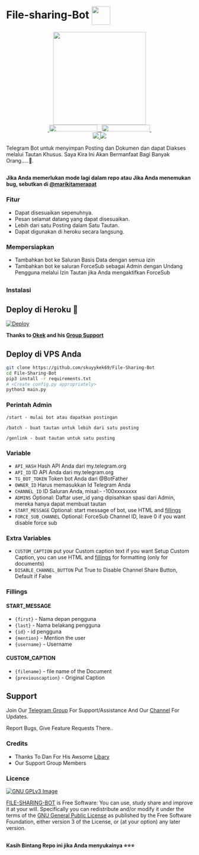# File-sharing-Bot <img align="center" src="https://visitor-badge.laobi.icu/badge?page_id=Skuyykek69/File-Sharing-Bot" width=50/>

<p align="center">
  <a href="https://www.python.org">
    <img src="http://ForTheBadge.com/images/badges/made-with-python.svg" width ="250">
  </a>
  </a><br>
  <a href="https://t.me/Skuyykek69">
    &nbsp;<img src="https://img.shields.io/badge/KEK%20%F0%9D%95%8F%20Projects-Channel-gold?style=flat-square&logo=telegram" width="130" height="18">&nbsp;
  </a>
  <a href="https://t.me/marikitamerapat">
    &nbsp;<img src="https://img.shields.io/badge/KEK%20%F0%9D%95%8F%20Projects-Group-gold?style=flat-square&logo=telegram" width="130" height="18">&nbsp;
  </a>
  <br>
  <a href="https://github.com/skuyykek69/File-Sharing-Bot/stargazers">
    <img src="https://img.shields.io/github/stars/skuyykek69/File-Sharing-Bot?style=social">
  </a>
  <a href="https://github.com/skuyykek69/File-Sharing-Bot/fork">
    <img src="https://img.shields.io/github/forks/skuyykek69/File-Sharing-Bot?label=Fork&style=social">
  </a>  
</p>


Telegram Bot untuk menyimpan Posting dan Dokumen dan dapat Diakses melalui Tautan Khusus.
Saya Kira Ini Akan Bermanfaat Bagi Banyak Orang.....🤪. 

##

**Jika Anda memerlukan mode lagi dalam repo atau Jika Anda menemukan bug, sebutkan di [@marikitamerapat ](https://www.telegram.dog/marikitamerapat)**

### Fitur
- Dapat disesuaikan sepenuhnya.
- Pesan selamat datang yang dapat disesuaikan.
- Lebih dari satu Posting dalam Satu Tautan.
- Dapat digunakan di heroku secara langsung.

### Mempersiapkan

- Tambahkan bot ke Saluran Basis Data dengan semua izin
- Tambahkan bot ke saluran ForceSub sebagai Admin dengan Undang Pengguna melalui Izin Tautan jika Anda mengaktifkan ForceSub 

##
### Instalasi
## Deploy di Heroku 💜
[![Deploy](https://www.herokucdn.com/deploy/button.svg)](https://heroku.com/deploy)</br>

**Thanks to [Okek](https://t.me/Skuyykek69) and his [Group Support](https://t.me/marikitamerapat)**

## Deploy di VPS Anda
````bash
git clone https://github.com/skuyykek69/File-Sharing-Bot
cd File-Sharing-Bot
pip3 install -r requirements.txt
# <Create config.py appropriately>
python3 main.py
````

### Perintah Admin

```
/start - mulai bot atau dapatkan postingan

/batch - buat tautan untuk lebih dari satu posting

/genlink - buat tautan untuk satu posting

```

### Variable

* `API_HASH` Hash API Anda dari my.telegram.org
* `API_ID` ID API Anda dari my.telegram.org
* `TG_BOT_TOKEN` Token bot Anda dari @BotFather
* `OWNER_ID` Harus memasukkan Id Telegram Anda
* `CHANNEL_ID` ID Saluran Anda, misal:- -100xxxxxxxx
* `ADMINS` Optional: Daftar user_id yang dipisahkan spasi dari Admin, mereka hanya dapat membuat tautan
* `START_MESSAGE` Optional: start message of bot, use HTML and <a href='https://github.com/shahsad-klr/File-Sharing-Bot/blob/main/README.md#start_message'>fillings</a>
* `FORCE_SUB_CHANNEL` Optional: ForceSub Channel ID, leave 0 if you want disable force sub

### Extra Variables

* `CUSTOM_CAPTION` put your Custom caption text if you want Setup Custom Caption, you can use HTML and <a href='https://github.com/skuyykek69/File-Sharing-Bot/blob/main/README.md#custom_caption'>fillings</a> for formatting (only for documents)
* `DISABLE_CHANNEL_BUTTON` Put True to Disable Channel Share Button, Default if False
### Fillings
#### START_MESSAGE

* `{first}` - Nama depan pengguna
* `{last}` - Nama belakang pengguna
* `{id}` - id pengguna
* `{mention}` - Mention the user
* `{username}` - Username

#### CUSTOM_CAPTION

* `{filename}` - file name of the Document
* `{previouscaption}` - Original Caption


## Support   
Join Our [Telegram Group](https://www.telegram.dog/marikitamerapat) For Support/Assistance And Our [Channel](https://www.telegram.dog/https://KEK_Projects) For Updates.   
   
Report Bugs, Give Feature Requests There..   

### Credits

- Thanks To Dan For His Awsome [Libary](https://github.com/pyrogram/pyrogram)
- Our Support Group Members

### Licence
[![GNU GPLv3 Image](https://www.gnu.org/graphics/gplv3-127x51.png)](http://www.gnu.org/licenses/gpl-3.0.en.html)  

[FILE-SHARING-BOT](https://github.com/skuyykek69/File-Sharing-Bot/) is Free Software: You can use, study share and improve it at your
will. Specifically you can redistribute and/or modify it under the terms of the
[GNU General Public License](https://www.gnu.org/licenses/gpl.html) as
published by the Free Software Foundation, either version 3 of the License, or
(at your option) any later version. 

##

   **Kasih Bintang Repo ini jika Anda menyukainya ⭐⭐⭐**
